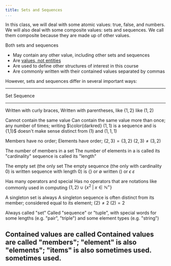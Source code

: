 ```yaml
---
title: Sets and Sequences
...
```


In this class, we will deal with some atomic values: true, false, and numbers.
We will also deal with some composite values: sets and sequences.
We call them composite because they are made up of other values.

Both sets and sequences

- May contain any other value, including other sets and sequences
- Are [values, not entities](values.html)
- Are used to define other structures of interest in this course
- Are commonly written with their contained values separated by commas

However, sets and sequences differ in several important ways:

---------------------------------------------------------------
Set                             Sequence                      
------------------------------- -------------------------------
Written with curly braces,      Written with parentheses,
like $\{1,2\}$                  like $(1,2)$

Cannot contain the same value   Can contain the same value
more than once;                 any number of times;
writing $\color{darkred}        $(1,1)$ is a sequence and is
\{1,1\}$ doesn't make sense     distinct from $(1)$ and $(1,1,1)$

Members have no order;          Elements have order;
$\{2,3\} = \{3,2\}$             $(2,3) \ne (3,2)$

The number of members in a set  The number of elements in a
is called its "cardinality"     sequence is called its "length"

The empty set (the only set     The empty sequence (the only
with cardinality 0) is written  sequence with length 0) is
$\{\}$ or $\emptyset$           written $()$ or $\epsilon$
                                $\varepsilon$

Has many operators and special  Has no operators that are
notations like                  commonly used in computing
$\{1,2\} \cup \{x^2 \;|\; x \in
\mathbb N^{+}\}$

A singleton set is always       A singleton sequence is often
distinct from its member;       considered equal to its element;
$\{2\} \ne 2$                   $(2) = 2$

Always called "set"             Called "sequence" or "tuple",
                                with special words for some
                                lengths (e.g. "pair", "triple")
                                and some element types
                                (e.g. "string")

Contained values are called     Contained values are called
"members"; "element" is also    "elements"; "items" is also
sometimes used.                 sometimes used.
---------------------------------------------------------------
